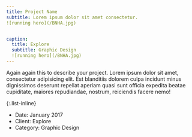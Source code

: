 ```yaml
---
title: Project Name
subtitle: Lorem ipsum dolor sit amet consectetur.
![running hero](/BNHA.jpg)


caption:
  title: Explore
  subtitle: Graphic Design
  ![running hero](/BNHA.jpg)
---
```

Again again this to describe your project. Lorem ipsum dolor sit amet, consectetur adipisicing elit. Est blanditiis dolorem culpa incidunt minus dignissimos deserunt repellat aperiam quasi sunt officia expedita beatae cupiditate, maiores repudiandae, nostrum, reiciendis facere nemo!

{:.list-inline}
- Date: January 2017
- Client: Explore
- Category: Graphic Design
